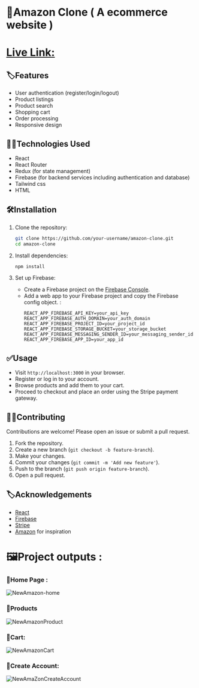 # 🛒Amazon Clone ( A ecommerce website  )

# [Live Link: ](https://amazon-ui-clone-with-react.vercel.app/)
 
 ## 🏷️Features

- User authentication (register/login/logout)
- Product listings
- Product search
- Shopping cart
- Order processing
- Responsive design

## 👨‍💻Technologies Used

- React
- React Router
- Redux (for state management)
- Firebase (for backend services including authentication and database)
- Tailwind css
- HTML

## 🛠️Installation

1. Clone the repository:
    ```bash
    git clone https://github.com/your-username/amazon-clone.git
    cd amazon-clone
    ```

2. Install dependencies:
    ```bash
    npm install
    ```

3. Set up Firebase:
    - Create a Firebase project on the [Firebase Console](https://console.firebase.google.com/).
    - Add a web app to your Firebase project and copy the Firebase config object.
 :
      ```
      REACT_APP_FIREBASE_API_KEY=your_api_key
      REACT_APP_FIREBASE_AUTH_DOMAIN=your_auth_domain
      REACT_APP_FIREBASE_PROJECT_ID=your_project_id
      REACT_APP_FIREBASE_STORAGE_BUCKET=your_storage_bucket
      REACT_APP_FIREBASE_MESSAGING_SENDER_ID=your_messaging_sender_id
      REACT_APP_FIREBASE_APP_ID=your_app_id
      ```


## ✅Usage

- Visit `http://localhost:3000` in your browser.
- Register or log in to your account.
- Browse products and add them to your cart.
- Proceed to checkout and place an order using the Stripe payment gateway.

## 👨‍💻Contributing

Contributions are welcome! Please open an issue or submit a pull request.

1. Fork the repository.
2. Create a new branch (`git checkout -b feature-branch`).
3. Make your changes.
4. Commit your changes (`git commit -m 'Add new feature'`).
5. Push to the branch (`git push origin feature-branch`).
6. Open a pull request.

## 🏷️Acknowledgements

- [React](https://reactjs.org/)
- [Firebase](https://firebase.google.com/)
- [Stripe](https://stripe.com/)
- [Amazon](https://amazon.com/) for inspiration

# 🖼️Project outputs :


### 📌Home Page :
![NewAmazon-home](https://github.com/Abhinandan411/Amazon-Clone-with-React/assets/131553633/35143b86-12e8-41c0-9274-28b7fe5f052e)

### 📌Products 
![NewAmazonProduct](https://github.com/Abhinandan411/Amazon-Clone-with-React/assets/131553633/896a362b-3378-4d08-8d0e-3a1029effa3f)

### 📌Cart:
![NewAmazonCart](https://github.com/Abhinandan411/Amazon-Clone-with-React/assets/131553633/8e53d6b0-6ddc-488d-9e59-40d07545530e)


### 📌Create Account:
![NewAmaZonCreateAccount](https://github.com/Abhinandan411/Amazon-Clone-with-React/assets/131553633/bcc1cbee-3a7d-4f01-bd76-44d520528247)


